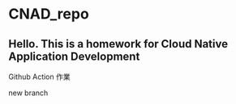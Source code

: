 # CNAD_repo
## Hello. This is a homework for Cloud Native Application Development

Github Action 作業

new branch
